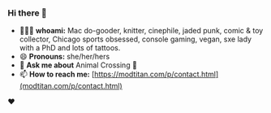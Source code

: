 ### Hi there 👋

<!--
**smashism/smashism** is a ✨ _special_ ✨ repository because its `README.md` (this file) appears on your GitHub profile.

Here are some ideas to get you started:
-->
- 👩🏻‍💻 **whoami:** Mac do-gooder, knitter, cinephile, jaded punk, comic & toy collector, Chicago sports obsessed, console gaming, vegan, sxe lady with a PhD and lots of tattoos.
- 😄 **Pronouns:** she/her/hers
- 💬 **Ask me about** Animal Crossing 🌱
- 📫 **How to reach me:** [https://modtitan.com/p/contact.html](modtitan.com/p/contact.html)

❤️
